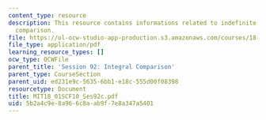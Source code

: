 ```yaml
---
content_type: resource
description: This resource contains informations related to indefinite integrals and
  comparison.
file: https://ol-ocw-studio-app-production.s3.amazonaws.com/courses/18-01sc-single-variable-calculus-fall-2010/5b2a4c9e8a966c8aab9f7e8a347a5401_MIT18_01SCF10_Ses92c.pdf
file_type: application/pdf
learning_resource_types: []
ocw_type: OCWFile
parent_title: 'Session 92: Integral Comparison'
parent_type: CourseSection
parent_uid: ed231e9c-5635-6bb1-e18c-555d00f08398
resourcetype: Document
title: MIT18_01SCF10_Ses92c.pdf
uid: 5b2a4c9e-8a96-6c8a-ab9f-7e8a347a5401
---
```


